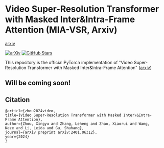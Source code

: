# Video Super-Resolution Transformer with Masked Inter&Intra-Frame Attention (MIA-VSR, Arxiv)

[arxiv](https://arxiv.org/abs/2401.06312)

[![arXiv](https://img.shields.io/badge/arXiv-Paper-<COLOR>.svg)](https://arxiv.org/abs/2401.06312)
[![GitHub Stars](https://img.shields.io/github/stars/LabShuHangGU/MIA-VSR?style=social)](https://github.com/LabShuHangGU/MIA-VSR)

This repository is the official PyTorch implementation of "Video Super-Resolution Transformer with Masked Inter&Intra-Frame Attention"
([arxiv](https://arxiv.org/pdf/2206.02146.pdf))
## Will be coming soon!



## Citation
    @article{zhou2024video,
    title={Video Super-Resolution Transformer with Masked Inter\&Intra-Frame Attention},
    author={Zhou, Xingyu and Zhang, Leheng and Zhao, Xiaorui and Wang, Keze and Li, Leida and Gu, Shuhang},
    journal={arXiv preprint arXiv:2401.06312},
    year={2024}
    }
